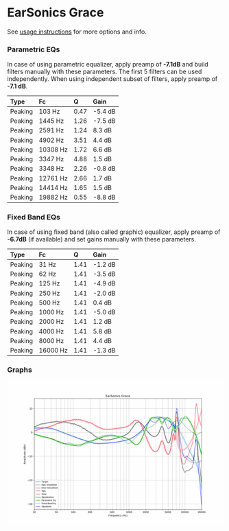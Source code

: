 # EarSonics Grace
See [usage instructions](https://github.com/jaakkopasanen/AutoEq#usage) for more options and info.

### Parametric EQs
In case of using parametric equalizer, apply preamp of **-7.1dB** and build filters manually
with these parameters. The first 5 filters can be used independently.
When using independent subset of filters, apply preamp of **-7.1 dB**.

| Type    | Fc       |    Q | Gain    |
|:--------|:---------|:-----|:--------|
| Peaking | 103 Hz   | 0.47 | -5.4 dB |
| Peaking | 1445 Hz  | 1.26 | -7.5 dB |
| Peaking | 2591 Hz  | 1.24 | 8.3 dB  |
| Peaking | 4902 Hz  | 3.51 | 4.4 dB  |
| Peaking | 10308 Hz | 1.72 | 6.6 dB  |
| Peaking | 3347 Hz  | 4.88 | 1.5 dB  |
| Peaking | 3348 Hz  | 2.26 | -0.8 dB |
| Peaking | 12761 Hz | 2.66 | 1.7 dB  |
| Peaking | 14414 Hz | 1.65 | 1.5 dB  |
| Peaking | 19882 Hz | 0.55 | -8.8 dB |

### Fixed Band EQs
In case of using fixed band (also called graphic) equalizer, apply preamp of **-6.7dB**
(if available) and set gains manually with these parameters.

| Type    | Fc       |    Q | Gain    |
|:--------|:---------|:-----|:--------|
| Peaking | 31 Hz    | 1.41 | -1.2 dB |
| Peaking | 62 Hz    | 1.41 | -3.5 dB |
| Peaking | 125 Hz   | 1.41 | -4.9 dB |
| Peaking | 250 Hz   | 1.41 | -2.0 dB |
| Peaking | 500 Hz   | 1.41 | 0.4 dB  |
| Peaking | 1000 Hz  | 1.41 | -5.0 dB |
| Peaking | 2000 Hz  | 1.41 | 1.2 dB  |
| Peaking | 4000 Hz  | 1.41 | 5.8 dB  |
| Peaking | 8000 Hz  | 1.41 | 4.4 dB  |
| Peaking | 16000 Hz | 1.41 | -1.3 dB |

### Graphs
![](./EarSonics%20Grace.png)